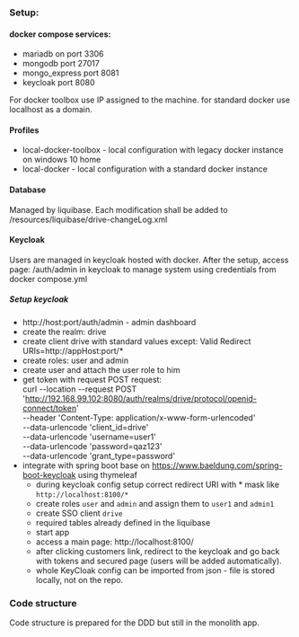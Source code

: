 ### Setup:
#### docker compose services:

- mariadb on port 3306
- mongodb port 27017
- mongo_express port 8081
- keycloak port 8080

For docker toolbox use IP assigned to the machine. for standard docker use localhost as a domain.

#### Profiles
- local-docker-toolbox - local configuration with legacy docker instance on windows 10 home
- local-docker - local configuration with a standard docker instance

#### Database
Managed by liquibase. Each modification shall be added to /resources/liquibase/drive-changeLog.xml

#### Keycloak
Users are managed in keycloak hosted with docker.
After the setup, access page: /auth/admin in keycloak to manage system using credentials from docker compose.yml</br>

##### Setup keycloak
- http://host:port/auth/admin - admin dashboard
- create the realm: drive
- create client drive with standard values except:  Valid Redirect URIs=http://appHost:port/*
- create roles: user and admin
- create user and attach the user role to him
- get token with request POST request: </br>
  curl --location --request POST 'http://192.168.99.102:8080/auth/realms/drive/protocol/openid-connect/token' \
  --header 'Content-Type: application/x-www-form-urlencoded' \
  --data-urlencode 'client_id=drive' \
  --data-urlencode 'username=user1' \
  --data-urlencode 'password=qaz123' \
  --data-urlencode 'grant_type=password'
- integrate with spring boot base on https://www.baeldung.com/spring-boot-keycloak using thymeleaf
  - during keycloak config setup correct redirect URI with * mask like `http://localhost:8100/*`
  - create roles `user` and `admin` and assign them to `user1` and `admin1`
  - create SSO client `drive`  
  - required tables already defined in the liquibase
  - start app
  - access a main page: http://localhost:8100/
  - after clicking customers link, redirect to the keycloak and go back with tokens and secured page (users will be added automatically).
  - whole KeyCloak config can be imported from json - file is stored locally, not on the repo.
  

### Code structure
Code structure is prepared for the DDD but still in the monolith app.
